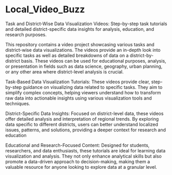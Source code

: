 # Local_Video_Buzz
Task and District-Wise Data Visualization Videos: Step-by-step task tutorials and detailed district-specific data insights for analysis, education, and research purposes.


This repository contains a video project showcasing various tasks and district-wise data visualizations. The videos provide an in-depth look into specific tasks as well as detailed breakdowns of data on a district-by-district basis. These videos can be used for educational purposes, analysis, or presentation in fields such as data science, geography, urban planning, or any other area where district-level analysis is crucial.


Task-Based Data Visualization Tutorials: These videos provide clear, step-by-step guidance on visualizing data related to specific tasks. They aim to simplify complex concepts, helping viewers understand how to transform raw data into actionable insights using various visualization tools and techniques.

District-Specific Data Insights: Focused on district-level data, these videos offer detailed analysis and interpretation of regional trends. By exploring data specific to different districts, users can better understand localized issues, patterns, and solutions, providing a deeper context for research and education

Educational and Research-Focused Content: Designed for students, researchers, and data enthusiasts, these tutorials are ideal for learning data visualization and analysis. They not only enhance analytical skills but also promote a data-driven approach to decision-making, making them a valuable resource for anyone looking to explore data at a granular level.